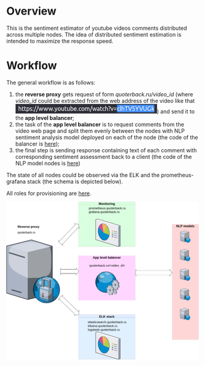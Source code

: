 # Overview
This is the sentiment estimator of youtube videos comments distributed across multiple nodes. The idea of distributed sentiment estimation is intended to maximize the response speed.

# Workflow
The general workflow is as follows:   
1) the **reverse proxy** gets request of form *quoterback.ru/video_id* (where *video_id* could be extracted from the  web address of the video like that ![](pictures/web_address.png)) and send it to the **app level balancer**;</br>
2) the task of the **app level balancer** is to request comments from the video web page and split them evenly between the nodes with NLP sentiment analysis model deployed on each of the node (the code of the balancer is [here](https://github.com/Quotermain/app_level_balancer));</br>
3) the final step is sending response containing text of each comment with corresponding sentiment assessment back to a client (the code of the NLP model nodes is [here](https://github.com/Quotermain/sentiment_analysis_backend_server))</br>

The state of all nodes could be observed via the ELK and the prometheus-grafana stack (the schema is depicted below).<br>

All roles for provisioning are [here](https://github.com/Quotermain/sentiment_roles/tree/main/roles). <br>

![](pictures/diagram.drawio.png)
